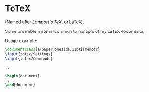 # ToTeX

(Named after _Lamport's TeX_, or LaTeX).

Some preamble material common to multiple of my LaTeX documents.

Usage example:
```tex
\documentclass[a4paper,oneside,11pt]{memoir}
\input{totex/Settings}
\input{totex/Commands}

..

\begin{document}
..
\end{document}
```
